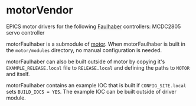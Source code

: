 # motorVendor
EPICS motor drivers for the following [Faulhaber](https://www.faulhaber.com) controllers: MCDC2805 servo controller


motorFaulhaber is a submodule of [motor](https://github.com/epics-modules/motor).  When motorFaulhaber is built in the ``motor/modules`` directory, no manual configuration is needed.

motorFaulhaber can also be built outside of motor by copying it's ``EXAMPLE_RELEASE.local`` file to ``RELEASE.local`` and defining the paths to ``MOTOR`` and itself.

motorFaulhaber contains an example IOC that is built if ``CONFIG_SITE.local`` sets ``BUILD_IOCS = YES``.  The example IOC can be built outside of driver module.
